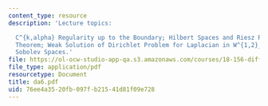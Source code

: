 ```yaml
---
content_type: resource
description: 'Lecture topics:

  C^{k,alpha} Regularity up to the Boundary; Hilbert Spaces and Riesz Representation
  Theorem; Weak Solution of Dirichlet Problem for Laplacian in W^{1,2}_0; Weak Derivatives;
  Sobolev Spaces.'
file: https://ol-ocw-studio-app-qa.s3.amazonaws.com/courses/18-156-differential-analysis-spring-2004/76ee4a3520fb097fb21541d81f09e728_da6.pdf
file_type: application/pdf
resourcetype: Document
title: da6.pdf
uid: 76ee4a35-20fb-097f-b215-41d81f09e728
---
```

